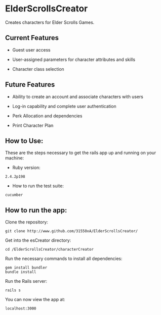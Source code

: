 # ElderScrollsCreator

Creates characters for Elder Scrolls Games.

## Current Features

* Guest user access

* User-assigned parameters for character attributes and skills

* Character class selection

## Future Features

* Ability to create an account and associate characters with users

* Log-in capability and complete user authentication

* Perk Allocation and dependencies

* Print Character Plan

## How to Use:

These are the steps necessary to get the rails app up and running on your machine:

* Ruby version:

```
2.4.2p198
```

* How to run the test suite:

```
cucumber
```

## How to run the app:

Clone the repository:

```
git clone http://www.github.com/31550xA/ElderScrollsCreator/
```
Get into the esCreator directory:

```
cd /ElderScrollsCreator/characterCreator
```

Run the necessary commands to install all dependencies:

```
gem install bundler
bundle install
```

Run the Rails server:

```
rails s
```

You can now view the app at:

```
localhost:3000
```

